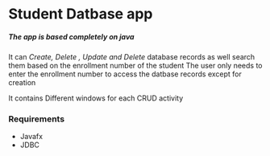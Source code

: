 # Student Datbase app
##### The app is based completely on java

It can *Create, Delete , Update and Delete* database records as well search them based on the enrollment number of the student
The user only needs to enter the enrollment number to access the datbase records except for creation 

It contains Different windows for each CRUD activity
### Requirements
* Javafx
* JDBC
